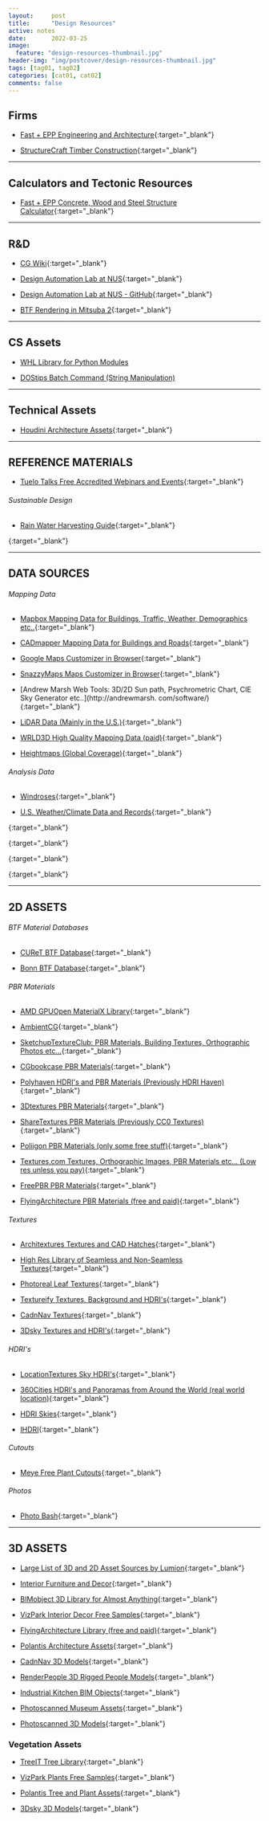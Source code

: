 ```yaml
---
layout:     post
title:      "Design Resources"
active: notes
date:       2022-03-25
image:
  feature: "design-resources-thumbnail.jpg"
header-img: "img/postcover/design-resources-thumbnail.jpg"
tags: [tag01, tag02]
categories: [cat01, cat02]
comments: false
---
```


## Firms

- [Fast + EPP Engineering and Architecture](https://www.fastepp.com/){:target="_blank"} 

- [StructureCraft Timber Construction](https://structurecraft.com/r){:target="_blank"} 


---

## Calculators and Tectonic Resources

 - [Fast + EPP Concrete, Wood and Steel Structure Calculator](https://www.fastepp.com/concept-lab/calculator){:target="_blank"} 

---

## R&D 
- [CG Wiki](https://www.tokeru.com/cgwiki/index.php?title=Main_Page#){:target="_blank"} 

- [Design Automation Lab at NUS](http://design-automation.net/){:target="_blank"}

- [Design Automation Lab at NUS - GitHub](https://github.com/design-automation){:target="_blank"}

- [BTF Rendering in Mitsuba 2](https://github.com/elerac/btf-rendering/blob/master/README.md){:target="_blank"}

---

## CS Assets

 - [WHL Library for Python Modules](https://www.lfd.uci.edu/~gohlke/pythonlibs/)

 - [DOStips Batch Command (String Manipulation)](https://www.dostips.com/DtTipsStringManipulation.php#Snippets.Replace)

---

## Technical Assets

- [Houdini Architecture Assets](https://github.com/design-automation/houdarcs){:target="_blank"}

---
## REFERENCE MATERIALS

- [Tuelo Talks Free Accredited Webinars and Events](https://teulo.co/events/){:target="_blank"}

###### Sustainable Design

- [Rain Water Harvesting Guide](https://www.eugene-or.gov/DocumentCenter/View/9780/Rainwater-Harvesting-Workshop-presentation?bidId=){:target="_blank"}

[](){:target="_blank"}



---

## DATA SOURCES

###### Mapping Data
- [Mapbox Mapping Data for Buildings, Traffic, Weather, Demographics etc..](https://www.mapbox.com/){:target="_blank"}
- [CADmapper Mapping Data for Buildings and Roads](https://cadmapper.com/pro/home){:target="_blank"}

- [Google Maps Customizer in Browser](http://www.chengfolio.com/google_map_customizer){:target="_blank"}

- [SnazzyMaps Maps Customizer in Browser](https://snazzymaps.com/){:target="_blank"}

- [Andrew Marsh Web Tools: 3D/2D Sun path, Psychrometric Chart, CIE Sky Generator etc..](http://andrewmarsh.
com/software/){:target="_blank"}

- [LiDAR Data (Mainly in the U.S.)](https://portal.opentopography.org/datasets){:target="_blank"}

- [WRLD3D High Quality Mapping Data (paid)](https://www.wrld3d.com/3d-maps/mapping-data#OUR-MAP-DATA-SOURCES){:target="_blank"}
- [Heightmaps (Global Coverage)](https://tangrams.github.io/heightmapper/#4.70833/14.514/-3.134){:target="_blank"}


###### Analysis Data

- [Windroses](https://mesonet.agron.iastate.edu/sites/locate.php){:target="_blank"}

- [U.S. Weather/Climate Data and Records](https://www.weather.gov/wrh/climate?wfo=pqr){:target="_blank"}

[](){:target="_blank"}

[](){:target="_blank"}

[](){:target="_blank"}

[](){:target="_blank"}

---

## 2D ASSETS

###### BTF Material Databases

- [CUReT BTF Database](https://www.cs.columbia.edu/CAVE/software/curet/){:target="_blank"}

- [Bonn BTF Database](https://cg.cs.uni-bonn.de/en/projects/btfdbb/download/){:target="_blank"}

###### PBR Materials

- [AMD GPUOpen MaterialX Library](https://matlib.gpuopen.com/main/materials/all){:target="_blank"}

- [AmbientCG](https://ambientcg.com/list?category=&date=&createdUsing=&basedOn=&q=road&method=&type=&sort=Popular){:target="_blank"}

- [SketchupTextureClub: PBR Materials, Building Textures, Orthographic Photos etc...](https://www.sketchuptextureclub.com/textures/architecture/buildings/skycrapers){:target="_blank"}
- [CGbookcase PBR Materials](https://www.cgbookcase.com/textures){:target="_blank"}

- [Polyhaven HDRI's and PBR Materials (Previously HDRI Haven)](https://polyhaven.com/){:target="_blank"}

- [3Dtextures PBR Materials](https://3dtextures.me/){:target="_blank"}

- [ShareTextures PBR Materials (Previously CC0 Textures)](https://www.sharetextures.com/){:target="_blank"}

- [Poliigon PBR Materials (only some free stuff)](https://www.poliigon.com/){:target="_blank"}

- [Textures.com Textures, Orthographic Images, PBR Materials etc... (Low res unless you pay)](https://www.textures.com/){:target="_blank"}
- [FreePBR PBR Materials](https://freepbr.com/){:target="_blank"}

- [FlyingArchitecture PBR Materials (free and paid)](https://flyingarchitecture.com/store){:target="_blank"}

###### Textures 

- [Architextures Textures and CAD Hatches](https://www.architextures.org/textures/379){:target="_blank"}

- [High Res Library of Seamless and Non-Seamless Textures](https://sites.google.com/site/freeseamlesstextures/home/grass-plants){:target="_blank"}
- [Photoreal Leaf Textures](https://wojciechpiwowarczyk.gumroad.com/?sort=page_layout){:target="_blank"}

- [Textureify Textures, Background and HDRI's](http://texturify.com/){:target="_blank"}

- [CadnNav Textures](https://www.cadnav.com/){:target="_blank"}

- [3Dsky Textures and HDRI's](https://3dsky.org/3dmodels?cat=teksturi&types=free&page=1]){:target="_blank"}

###### HDRI's

- [LocationTextures Sky HDRI's](https://locationtextures.com/panoramas/360-hdri-panoramas/){:target="_blank"}

- [360Cities HDRI's and Panoramas from Around the World (real world location)](https://www.360cities.net/){:target="_blank"}

- [HDRI Skies](https://hdri-skies.com/){:target="_blank"}

- [IHDRI](https://www.ihdri.com/){:target="_blank"}

###### Cutouts

- [Meye Free Plant Cutouts](https://meye.dk/){:target="_blank"}

###### Photos

- [Photo Bash](https://www.photobash.co/){:target="_blank"}

---

## 3D ASSETS

- [Large List of 3D and 2D Asset Sources by Lumion](https://community.lumion.com/index.php?resources/the-official-lumion-list-of-3d-model-collections.3/){:target="_blank"}

- [Interior Furniture and Decor](https://www.designconnected.com/Freebies/){:target="_blank"}

- [BIMobject 3D Library for Almost Anything](https://www.bimobject.com/en/product?freetext=reception%20desk){:target="_blank"}
- [VizPark Interior Decor Free Samples](https://www.vizpark.com/free-stuff/){:target="_blank"}

- [FlyingArchitecture Library (free and paid)](https://flyingarchitecture.com/store){:target="_blank"}

- [Polantis Architecture Assets](https://www.polantis.com/plants){:target="_blank"}

- [CadnNav 3D Models](https://www.cadnav.com/){:target="_blank"}

- [RenderPeople 3D Rigged People Models](https://renderpeople.com/free-3d-people/){:target="_blank"}

- [Industrial Kitchen BIM Objects](https://moffatusa.kclcad.com/app/I11141122#models){:target="_blank"}

- [Photoscanned Museum Assets](https://sketchfab.com/search?features=downloadable&q=malopolska+&sort_by=-relevance&type=models){:target="_blank"}

- [Photoscanned 3D Models](https://www.myminifactory.com/category/scan-the-world){:target="_blank"}

### Vegetation Assets

- [TreeIT Tree Library](http://www.evolved-software.com/treeit/treelibrary){:target="_blank"}

- [VizPark Plants Free Samples](https://www.vizpark.com/free-stuff/){:target="_blank"}

- [Polantis Tree and Plant Assets](https://www.polantis.com/plants){:target="_blank"}

- [3Dsky 3D Models](https://3dsky.org/){:target="_blank"}




